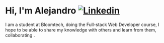# Hi, I'm Alejandro [![Linkedin](https://img.shields.io/badge/-LinkedIn-blue?style=flat&logo=Linkedin&logoColor=white)]([https://www.linkedin.com/in/froldanzafra/](https://www.linkedin.com/in/alejandro-hussein-linares-805595268/))




I am a student at Bloomtech, doing the Full-stack Web Developer course, I hope to be able to share my knowledge with others and learn from them, collaborating .
